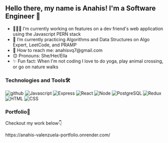 <h2>Hello there, my name is Anahis! I'm a Software Engineer 👋</h2>

<ul>
<li>👩🏻‍💻 I’m currently working on features on a dev friend's web application using the Javascript PERN stack </li>
<li>🌱 I’m currently practicing Algorithms and Data Structures on Algo Expert, LeetCode, and PRAMP</li>
<li>📧 How to reach me: anahisvq7@gmail.com</li>
<li>😊 Pronouns: She/Her/Ella</li>
<li>✨ Fun fact: When I'm not coding I love to do yoga, play animal crossing, or go on nature walks</li>
</ul>

<h3>Technologies and Tools🛠</h3>

![github](https://img.shields.io/badge/-GitHub-lightgrey?)
![Javascript](https://img.shields.io/badge/-Javascript-yellow?)
![Express](https://img.shields.io/badge/-Express-critical?)
![React](https://img.shields.io/badge/-React-blue?)
![Node](https://img.shields.io/badge/-Node-yellowgreen?)
![PostgreSQL](https://img.shields.io/badge/-PostgreSQL-blue?)
![Redux](https://img.shields.io/badge/-Redux-blueviolet?)
![HTML](https://img.shields.io/badge/-HTML-9cf?)
![CSS](https://img.shields.io/badge/-CSS-9cf?)

<h3>Portfolio💼</h3>
<p>Checkout my work below👇</p>
https://anahis-valenzuela-portfolio.onrender.com/
